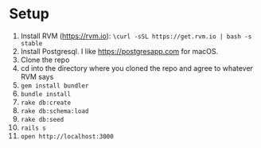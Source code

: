 # Setup

1. Install RVM (https://rvm.io): `\curl -sSL https://get.rvm.io | bash -s stable`
2. Install Postgresql. I like https://postgresapp.com for macOS.
2. Clone the repo
3. cd into the directory where you cloned the repo and agree to whatever RVM says
4. `gem install bundler`
5. `bundle install`
6. `rake db:create`
7. `rake db:schema:load`
8. `rake db:seed`
9. `rails s`
10. `open http://localhost:3000`
